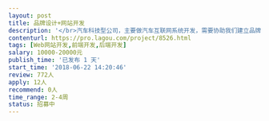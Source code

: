 ```yaml
---                
layout: post       
title: 品牌设计+网站开发           
description: '</br>汽车科技型公司，主要做汽车互联网系统开发，需要协助我们建立品牌，其中包含品牌设计，logo设计，网站一体化品牌包装，需要汽车科技感，高大上，专业感十足，是专注整合汽车行业生产业链内容与服务平台，提供数字化营销全新商务模式，致力于以车厂和互联网力量，提升汽车用户体验，改变国人汽车生活品质。主要产品包括：O2O电子商务平台、O2M移动商务平台和云商务及数据服务平台。主要业务包括：电商平台研发、移动端研发、电商平台运维、电商代运营、电商规划与咨询和电商数据分析等</br>'     
contenturl: https://pro.lagou.com/project/8526.html      
tags: [Web网站开发,前端开发,后端开发]            
salary: 10000-20000元          
publish_time: '已发布 1 天'         
start_time: '2018-06-22 14:20:46'           
review: 772人                   
apply: 12人                   
recommend: 0人                   
time_range: 2-4周              
status: 招募中                  
---                 
```

